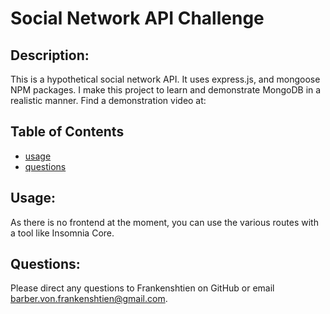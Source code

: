 # Social Network API Challenge

## Description:

This is a hypothetical social network API. It uses express.js, and mongoose NPM packages. I make this project to learn and demonstrate MongoDB in a realistic manner.
Find a demonstration video at:

## Table of Contents

- [usage](#usage)
- [questions](#questions)

## Usage:

As there is no frontend at the moment, you can use the various routes with a tool like Insomnia Core.

## Questions:

Please direct any questions to Frankenshtien on GitHub or email barber.von.frankenshtien@gmail.com.

